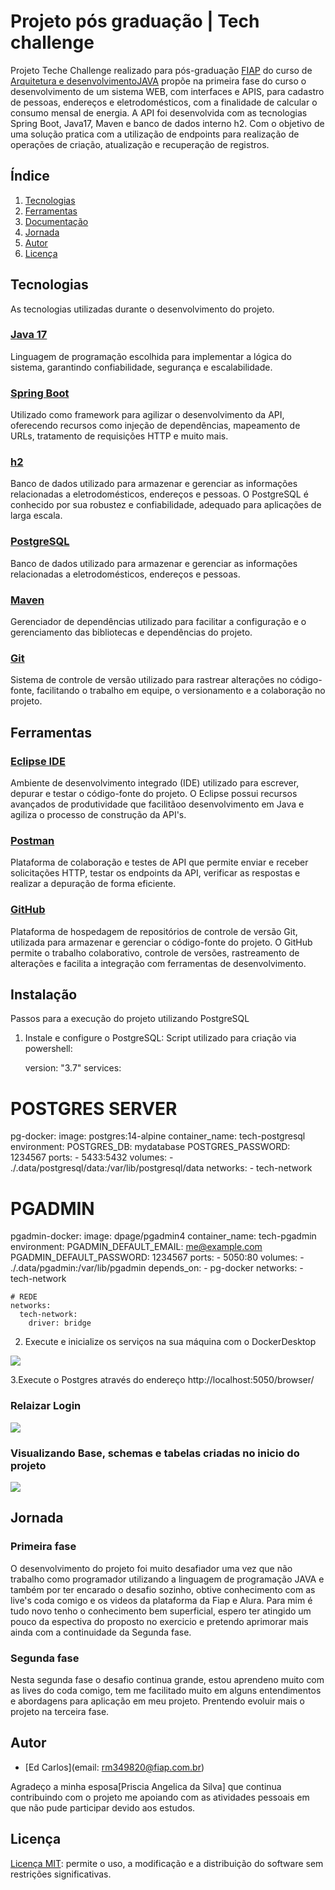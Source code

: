 # Projeto pós graduação | Tech challenge

Projeto Teche Challenge realizado para pós-graduação [FIAP](https://www.fiap.com.br/) do curso de [Arquitetura e desenvolvimentoJAVA](https://postech.fiap.com.br/curso/arquitetura-desenvolvimento-java) propõe na primeira fase do curso o desenvolvimento de um sistema WEB, com interfaces e APIS, para cadastro de pessoas, endereços e eletrodomésticos, com a finalidade de calcular o consumo mensal de energia. A API foi desenvolvida com as tecnologias Spring Boot, Java17, Maven e banco de dados interno h2. Com o objetivo de uma solução pratica com a utilização de endpoints para realização de operações  de criação, atualização e recuperação de registros. 

## Índice

1. [Tecnologias](#tecnologias)
2. [Ferramentas](#ferramentas)
3. [Documentação](/DOCUMENTACAO.md)
4. [Jornada](#jornada)
5. [Autor](#autor)
6. [Licença](#licença)

## Tecnologias

As tecnologias utilizadas durante o desenvolvimento do projeto.

### [Java 17](https://docs.oracle.com/en/java/javase/17/docs/api/)
Linguagem de programação escolhida para implementar a lógica do sistema, garantindo confiabilidade, segurança e escalabilidade.

### [Spring Boot](https://docs.spring.io/spring-boot/docs/current/reference/htmlsingle/)
Utilizado como framework para agilizar o desenvolvimento da API, oferecendo recursos como injeção de dependências, mapeamento de URLs, tratamento de requisições HTTP e muito mais.

### [h2](https://www.postgresql.org/docs/)
Banco de dados utilizado para armazenar e gerenciar as informações relacionadas a eletrodomésticos, endereços e pessoas. O PostgreSQL é conhecido por sua robustez e confiabilidade, adequado para aplicações de larga escala.

### [PostgreSQL](https://www.postgresql.org/docs/)
Banco de dados utilizado para armazenar e gerenciar as informações relacionadas a eletrodomésticos, endereços e pessoas.

### [Maven](https://maven.apache.org/guides/index.html)
Gerenciador de dependências utilizado para facilitar a configuração e o gerenciamento das bibliotecas e dependências do projeto.

### [Git](https://git-scm.com/doc)
Sistema de controle de versão utilizado para rastrear alterações no código-fonte, facilitando o trabalho em equipe, o versionamento e a colaboração no projeto.


## Ferramentas

### [Eclipse IDE](https://eclipseide.org)
Ambiente de desenvolvimento integrado (IDE) utilizado para escrever, depurar e testar o código-fonte do projeto. O Eclipse possui recursos avançados de produtividade que facilitãoo desenvolvimento em Java e agiliza o processo de construção da API's.

### [Postman](https://www.postman.com/)
Plataforma de colaboração e testes de API que permite enviar e receber solicitações HTTP, testar os endpoints da API, verificar as respostas e realizar a depuração de forma eficiente.

### [GitHub](https://github.com/)
Plataforma de hospedagem de repositórios de controle de versão Git, utilizada para armazenar e gerenciar o código-fonte do projeto. O GitHub permite o trabalho colaborativo, controle de versões, rastreamento de alterações e facilita a integração com ferramentas de desenvolvimento.


## Instalação
Passos para a execução do projeto utilizando PostgreSQL

1. Instale e configure o PostgreSQL: 
   Script utilizado para criação via powershell: 

   version: "3.7"
services:

 # POSTGRES SERVER
  pg-docker:
    image: postgres:14-alpine
    container_name: tech-postgresql
    environment:
      POSTGRES_DB: mydatabase
      POSTGRES_PASSWORD: 1234567
    ports:
      - 5433:5432
    volumes:
      - ./.data/postgresql/data:/var/lib/postgresql/data
    networks:
      - tech-network


  # PGADMIN
  pgadmin-docker:
    image: dpage/pgadmin4
    container_name: tech-pgadmin
    environment:
      PGADMIN_DEFAULT_EMAIL: me@example.com
      PGADMIN_DEFAULT_PASSWORD: 1234567
    ports:
      - 5050:80
    volumes:
      - ./.data/pgadmin:/var/lib/pgadmin
    depends_on:
      - pg-docker
    networks:
      - tech-network

    # REDE
    networks:
      tech-network:
        driver: bridge


2. Execute e inicialize os serviços na sua máquina com o DockerDesktop
<img src="/tech-chellenge/img/subindoserviços.PNG">

3.Execute o Postgres através do endereço http://localhost:5050/browser/

### Relaizar Login 
<img src="/tech-chellenge/img/logindocker.PNG">

### Visualizando Base, schemas e tabelas criadas no inicio do projeto
<img src="/tech-chellenge/img/verificatabela.PNG">

## Jornada

### Primeira fase

O desenvolvimento do projeto foi muito desafiador uma vez que não trabalho como programador utilizando a linguagem de programação JAVA e também por ter encarado o desafio sozinho, obtive conhecimento com as live's coda comigo e os videos da plataforma da Fiap e Alura. 
Para mim é tudo novo tenho o conhecimento bem superficial, espero ter atingido um pouco da espectiva do proposto no exercicio e pretendo aprimorar mais ainda com a continuidade da Segunda fase. 

### Segunda fase

Nesta segunda fase o desafio continua grande, estou aprendeno muito com as lives do coda comigo, tem me facilitado muito em alguns entendimentos e abordagens para aplicação em meu projeto. Prentendo evoluir mais o projeto na terceira fase.  

## Autor

- [Ed Carlos](email: rm349820@fiap.com.br)

Agradeço a minha esposa[Priscia Angelica da Silva] que continua contribuindo com o projeto me apoiando com as atividades pessoais em que não pude participar devido aos estudos.  


## Licença

[Licença MIT](https://opensource.org/license/mit/): permite o uso, a modificação e a distribuição do software sem restrições significativas.
